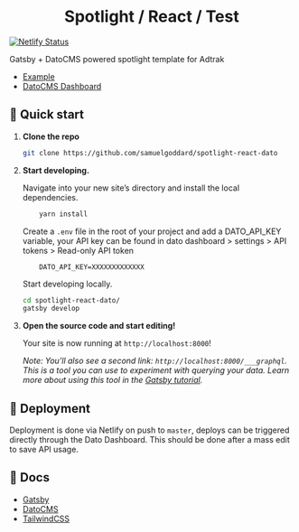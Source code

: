 <h1 align="center">
  Spotlight / React / Test
</h1>

[![Netlify Status](https://api.netlify.com/api/v1/badges/4c0dd944-ca87-4780-85f5-32cb6bc40c70/deploy-status)](https://app.netlify.com/sites/adtrak-spotlight-test/deploys)

Gatsby + DatoCMS powered spotlight template for Adtrak

- [Example](https://adtrak-spotlight-test.netlify.com/nottingham)
- [DatoCMS Dashboard](https://spotlight.admin.datocms.com)

## 🚀 Quick start

1.  **Clone the repo**

    ```sh
    git clone https://github.com/samuelgoddard/spotlight-react-dato
    ```

1.  **Start developing.**

    Navigate into your new site’s directory and install the local dependencies.

    ```sh
        yarn install
    ```

    Create a `.env` file in the root of your project and add a DATO_API_KEY variable, your API key can be found in dato dashboard > settings > API tokens > Read-only API token

    ```
        DATO_API_KEY=XXXXXXXXXXXXX
    ```

    Start developing locally.

    ```sh
    cd spotlight-react-dato/
    gatsby develop
    ```

1.  **Open the source code and start editing!**

    Your site is now running at `http://localhost:8000`!

    _Note: You'll also see a second link: _`http://localhost:8000/___graphql`_. This is a tool you can use to experiment with querying your data. Learn more about using this tool in the [Gatsby tutorial](https://www.gatsbyjs.org/tutorial/part-five/#introducing-graphiql)._

## 💫 Deployment

Deployment is done via Netlify on push to `master`, deploys can be triggered directly through the Dato Dashboard. This should be done after a mass edit to save API usage.

## 📄 Docs

- [Gatsby](https://www.gatsbyjs.org/docs/)
- [DatoCMS](https://www.datocms.com/)
- [TailwindCSS](https://tailwindcss.com/)